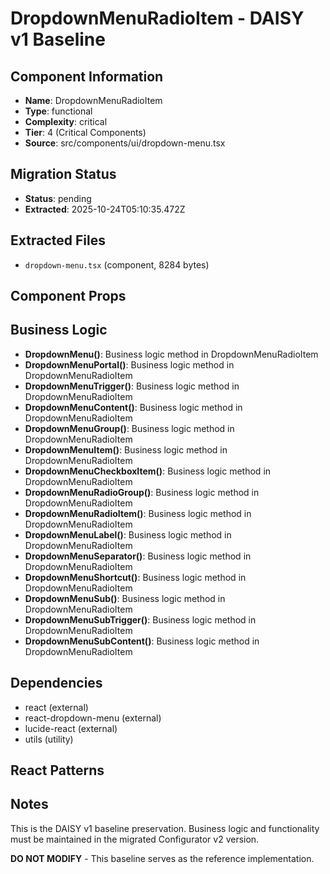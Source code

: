 # DropdownMenuRadioItem - DAISY v1 Baseline

## Component Information

- **Name**: DropdownMenuRadioItem
- **Type**: functional
- **Complexity**: critical
- **Tier**: 4 (Critical Components)
- **Source**: src/components/ui/dropdown-menu.tsx

## Migration Status

- **Status**: pending
- **Extracted**: 2025-10-24T05:10:35.472Z

## Extracted Files

- `dropdown-menu.tsx` (component, 8284 bytes)

## Component Props



## Business Logic

- **DropdownMenu()**: Business logic method in DropdownMenuRadioItem
- **DropdownMenuPortal()**: Business logic method in DropdownMenuRadioItem
- **DropdownMenuTrigger()**: Business logic method in DropdownMenuRadioItem
- **DropdownMenuContent()**: Business logic method in DropdownMenuRadioItem
- **DropdownMenuGroup()**: Business logic method in DropdownMenuRadioItem
- **DropdownMenuItem()**: Business logic method in DropdownMenuRadioItem
- **DropdownMenuCheckboxItem()**: Business logic method in DropdownMenuRadioItem
- **DropdownMenuRadioGroup()**: Business logic method in DropdownMenuRadioItem
- **DropdownMenuRadioItem()**: Business logic method in DropdownMenuRadioItem
- **DropdownMenuLabel()**: Business logic method in DropdownMenuRadioItem
- **DropdownMenuSeparator()**: Business logic method in DropdownMenuRadioItem
- **DropdownMenuShortcut()**: Business logic method in DropdownMenuRadioItem
- **DropdownMenuSub()**: Business logic method in DropdownMenuRadioItem
- **DropdownMenuSubTrigger()**: Business logic method in DropdownMenuRadioItem
- **DropdownMenuSubContent()**: Business logic method in DropdownMenuRadioItem

## Dependencies

- react (external)
- react-dropdown-menu (external)
- lucide-react (external)
- utils (utility)

## React Patterns



## Notes

This is the DAISY v1 baseline preservation. Business logic and functionality
must be maintained in the migrated Configurator v2 version.

**DO NOT MODIFY** - This baseline serves as the reference implementation.
